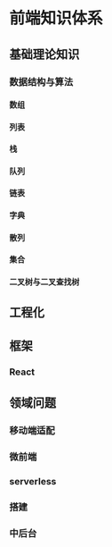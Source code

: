 # 前端知识体系 
## 基础理论知识
### 数据结构与算法
#### 数组
#### 列表
#### 栈
#### 队列
#### 链表
#### 字典
#### 散列
#### 集合
#### 二叉树与二叉查找树
## 工程化
## 框架
### React
## 领域问题
### 移动端适配
### 微前端
### serverless
### 搭建
### 中后台

